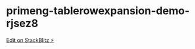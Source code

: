 # primeng-tablerowexpansion-demo-rjsez8

[Edit on StackBlitz ⚡️](https://stackblitz.com/edit/primeng-tablerowexpansion-demo-rjsez8)